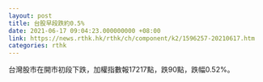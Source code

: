 ```yaml
---
layout: post
title: 台股早段跌約0.5%
date: 2021-06-17 09:04:23.000000000 +08:00
link: https://news.rthk.hk/rthk/ch/component/k2/1596257-20210617.htm
categories: rthk
---
```


台灣股市在開市初段下跌，加權指數報17217點，跌90點，跌幅0.52%。
